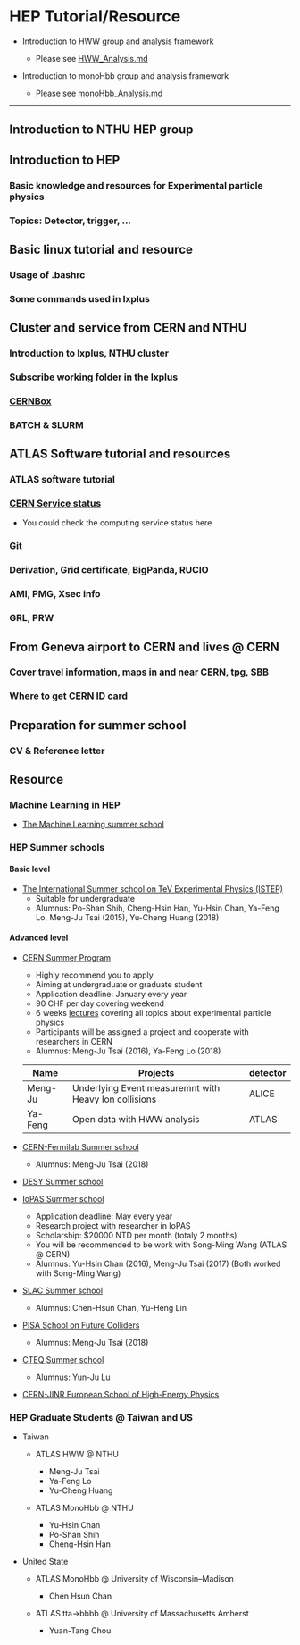 # HEP Tutorial/Resource

* Introduction to HWW group and analysis framework
  * Please see [HWW_Analysis.md](./HWW_Analysis.md)

* Introduction to monoHbb group and analysis framework
  * Please see [monoHbb_Analysis.md](./monoHbb_Analysis.md)

---

## Introduction to NTHU HEP group

## Introduction to HEP
### Basic knowledge and resources for Experimental particle physics
### Topics: Detector, trigger, ... 

## Basic linux tutorial and resource
### Usage of .bashrc
### Some commands used in lxplus

## Cluster and service from CERN and NTHU
### Introduction to lxplus, NTHU cluster
### Subscribe working folder in the lxplus
### [CERNBox](https://cernbox.cern.ch/)
### BATCH & SLURM

## ATLAS Software tutorial and resources
### ATLAS software tutorial 
### [CERN Service status](https://cern.service-now.com/service-portal/ssb.do)
* You could check the computing service status here
### Git
### Derivation, Grid certificate, BigPanda, RUCIO
### AMI, PMG, Xsec info
### GRL, PRW

## From Geneva airport to CERN and lives @ CERN
### Cover travel information, maps in and near CERN, tpg, SBB
### Where to get CERN ID card

## Preparation for summer school

### CV & Reference letter


## Resource
### Machine Learning in HEP

* [The Machine Learning summer school](https://indico.cern.ch/event/687473/)


### HEP Summer schools
#### Basic level
* [The International Summer school on TeV Experimental Physics (ISTEP)](https://indico.ihep.ac.cn/event/7854/other-view?view=standard)
   * Suitable for undergraduate
   * Alumnus: Po-Shan Shih, Cheng-Hsin Han, Yu-Hsin Chan, Ya-Feng Lo, Meng-Ju Tsai (2015), Yu-Cheng Huang (2018)
   
#### Advanced level

* [CERN Summer Program](https://home.cern/students-educators/summer-student-programme)
   * Highly recommend you to apply 
   * Aiming at undergraduate or graduate student
   * Application deadline: January every year
   * 90 CHF per day covering weekend
   * 6 weeks [lectures](https://indico.cern.ch/category/345/) covering all topics about experimental particle physics 
   * Participants will be assigned a project and cooperate with researchers in CERN
   * Alumnus: Meng-Ju Tsai (2016), Ya-Feng Lo (2018)
   
   
   |Name | Projects |  detector|
   |-----|---------|-----------|
   |Meng-Ju| Underlying Event measuremnt with Heavy Ion collisions | ALICE|
   |Ya-Feng| Open data with HWW analysis| ATLAS |
   
* [CERN-Fermilab Summer school](http://hcpss.web.cern.ch/hcpss/) 
   * Alumnus: Meng-Ju Tsai (2018)

* [DESY Summer school](https://summerstudents.desy.de/)

* [IoPAS Summer school](http://www.phys.sinica.edu.tw/~summer/)
   * Application deadline: May every year
   * Research project with researcher in IoPAS
   * Scholarship: $20000 NTD per month (totaly 2 months)
   * You will be recommended to be work with Song-Ming Wang (ATLAS @ CERN)
   * Alumnus: Yu-Hsin Chan (2016), Meng-Ju Tsai (2017) (Both worked with Song-Ming Wang)
   
* [SLAC Summer school](https://conf.slac.stanford.edu/ssi2018/)
   * Alumnus: Chen-Hsun Chan, Yu-Heng Lin

* [PISA School on Future Colliders](https://indico.cern.ch/event/669093/overview)
   * Alumnus: Meng-Ju Tsai (2018)

* [CTEQ Summer school](https://www.physics.smu.edu/scalise/cteq/schools/summer18/)
   * Alumnus: Yun-Ju Lu 

* [CERN-JINR European School of High-Energy Physics](http://physicschool.web.cern.ch/PhysicSchool/ESHEP/ESHEP2018/)

### HEP Graduate Students @ Taiwan and US

* Taiwan
   * ATLAS HWW @ NTHU
     * Meng-Ju Tsai 
     * Ya-Feng Lo  
     * Yu-Cheng Huang

   * ATLAS MonoHbb @ NTHU
     * Yu-Hsin Chan 
     * Po-Shan Shih
     * Cheng-Hsin Han 

* United State

   * ATLAS MonoHbb @ University of Wisconsin–Madison
     * Chen Hsun Chan

   * ATLAS tta->bbbb @ University of Massachusetts Amherst
     * Yuan-Tang Chou 

